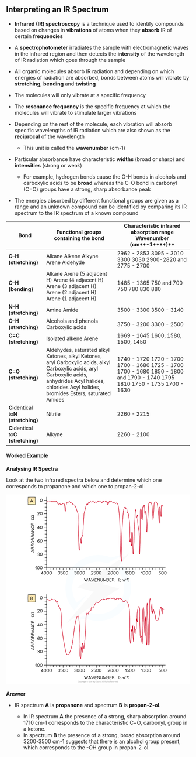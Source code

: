 ## Interpreting an IR Spectrum

* **Infrared (IR) spectroscopy** is a technique used to identify compounds based on changes in **vibrations** of atoms when they **absorb** IR of certain **frequencies**
* A **spectrophotometer** irradiates the sample with electromagnetic waves in the infrared region and then detects the **intensity** of the wavelength of IR radiation which goes through the sample
* All organic molecules absorb IR radiation and depending on which energies of radiation are absorbed, bonds between atoms will vibrate by **stretching**, **bending** and **twisting**
* The molecules will only vibrate at a specific frequency
* The **resonance frequency** is the specific frequency at which the molecules will vibrate to stimulate larger vibrations
* Depending on the rest of the molecule, each vibration will absorb specific wavelengths of IR radiation which are also shown as the **reciprocal** of the wavelength

  + This unit is called the **wavenumber** (cm-1)
* Particular absorbance have characteristic **widths** (broad or sharp) and **intensities** (strong or weak)

  + For example, hydrogen bonds cause the O-H bonds in alcohols and carboxylic acids to be **broad** whereas the C-O bond in carbonyl (C=O) groups have a strong, sharp absorbance peak
* The energies absorbed by different functional groups are given as a range and an unknown compound can be identified by comparing its IR spectrum to the IR spectrum of a known compound

| **Bond** | **Functional groups containing the bond** | **Characteristic infrared absorption range** **Wavenumber (cm****-1****)** |
| --- | --- | --- |
| **C–H** **(stretching)** | Alkane Alkene Alkyne Arene Aldehyde | 2962 - 2853 3095 - 3010 3300 3030 2900-2820 and 2775 - 2700 |
| **C–H** **(bending)** | Alkane Arene (5 adjacent H) Arene (4 adjacent H) Arene (3 adjacent H) Arene (2 adjacent H) Arene (1 adjacent H) | 1485 - 1365 750 and 700 750 780 830 880 |
| **N–H** **(stretching)** | Amine Amide | 3500 - 3300 3500 - 3140 |
| **O–H** **(stretching)** | Alcohols and phenols Carboxylic acids | 3750 - 3200 3300 - 2500 |
| **C=C** **(stretching)** | Isolated alkene Arene | 1669 - 1645 1600, 1580, 1500, 1450 |
| **C=O** **(stretching)** | Aldehydes, saturated alkyl Ketones, alkyl Ketones, aryl Carboxylic acids, alkyl Carboxylic acids, aryl Carboxylic acids, anhydrides Acyl halides, chlorides Acyl halides, bromides Esters, saturated Amides | 1740 - 1720 1720 - 1700 1700 - 1680 1725 - 1700 1700 - 1680 1850 - 1800 and 1790 - 1740 1795 1810 1750 - 1735 1700 - 1630 |
| **C**identical to**N** **(stretching)** | Nitrile | 2260 - 2215 |
| **C**identical to**C** **(stretching)** | Alkyne | 2260 - 2100 |

#### Worked Example

**Analysing IR Spectra**

Look at the two infrared spectra below and determine which one corresponds to propanone and which one to propan-2-ol

![Analytical Techniques Question Worked Example - Analysing IR Spectra, downloadable AS & A Level Chemistry revision notes](4.1-Analytical-Techniques-Question-Worked-Example-Analysing-IR-Spectra_1.png)

**Answer**

* IR spectrum **A** is **propanone** and spectrum **B** is **propan-2-ol**.

  + In IR spectrum **A** the presence of a strong, sharp absorption around 1710 cm-1 corresponds to the characteristic C=O, carbonyl, group in a ketone.
  + In spectrum **B** the presence of a strong, broad absorption around 3200-3500 cm-1 suggests that there is an alcohol group present, which corresponds to the -OH group in propan-2-ol.